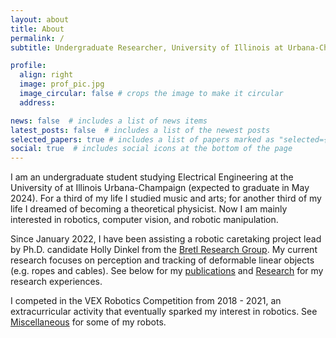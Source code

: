 ```yaml
---
layout: about
title: About
permalink: /
subtitle: Undergraduate Researcher, University of Illinois at Urbana-Champaign

profile:
  align: right
  image: prof_pic.jpg
  image_circular: false # crops the image to make it circular
  address:

news: false  # includes a list of news items
latest_posts: false  # includes a list of the newest posts
selected_papers: true # includes a list of papers marked as "selected={true}"
social: true  # includes social icons at the bottom of the page
---
```


I am an undergraduate student studying Electrical Engineering at the University of at Illinois Urbana-Champaign (expected to graduate in May 2024). For a third of my life I studied music and arts; for another third of my life I dreamed of becoming a theoretical physicist. Now I am mainly interested in robotics, computer vision, and robotic manipulation.

Since January 2022, I have been assisting a robotic caretaking project lead by Ph.D. candidate Holly Dinkel from the [Bretl Research Group](http://bretl.csl.illinois.edu/). My current research focuses on perception and tracking of deformable linear objects (e.g. ropes and cables). See below for my [publications](https://jingyi-xiang.github.io/publications/) and [Research](https://jingyi-xiang.github.io/research/) for my research experiences.

I competed in the VEX Robotics Competition from 2018 - 2021, an extracurricular activity that eventually sparked my interest in robotics. See [Miscellaneous](https://jingyi-xiang.github.io/miscellaneous/) for some of my robots.

&nbsp;